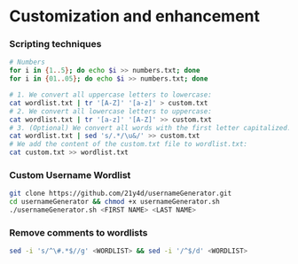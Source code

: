 # Customization and enhancement

### Scripting techniques

```bash
# Numbers
for i in {1..5}; do echo $i >> numbers.txt; done
for i in {01..05}; do echo $i >> numbers.txt; done

# 1. We convert all uppercase letters to lowercase:
cat wordlist.txt | tr '[A-Z]' '[a-z]' > custom.txt
# 2. We convert all lowercase letters to uppercase:
cat wordlist.txt | tr '[a-z]' '[A-Z]' >> custom.txt
# 3. (Optional) We convert all words with the first letter capitalized:
cat wordlist.txt | sed 's/.*/\u&/' >> custom.txt
# We add the content of the custom.txt file to wordlist.txt:
cat custom.txt >> wordlist.txt
```

### Custom Username Wordlist

```bash
git clone https://github.com/21y4d/usernameGenerator.git
cd usernameGenerator && chmod +x usernameGenerator.sh
./usernameGenerator.sh <FIRST NAME> <LAST NAME>
```

### Remove comments to wordlists

```bash
sed -i 's/^\#.*$//g' <WORDLIST> && sed -i '/^$/d' <WORDLIST>
```
